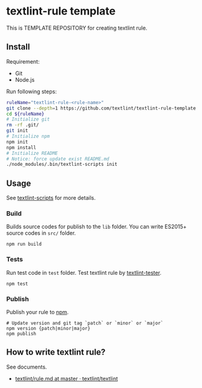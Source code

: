 # textlint-rule template

This is TEMPLATE REPOSITORY for creating textlint rule.

## Install

Requirement:

- Git
- Node.js

Run following steps:

```sh
ruleName="textlint-rule-<rule-name>"
git clone --depth=1 https://github.com/textlint/textlint-rule-template.git ${ruleName}
cd ${ruleName}
# Initialize git
rm -rf .git/
git init
# Initialize npm
npm init
npm install
# Initialize README
# Notice: force update exist README.md
./node_modules/.bin/textlint-scripts init
```

## Usage

See [textlint-scripts](https://github.com/textlint/textlint-scripts "textlint-scripts") for more details.

### Build

Builds source codes for publish to the `lib` folder.
You can write ES2015+ source codes in `src/` folder.

    npm run build
    
### Tests

Run test code in `test` folder.
Test textlint rule by [textlint-tester](https://github.com/textlint/textlint-tester "textlint-tester"). 

    npm test

### Publish

Publish your rule to [npm](https://www.npmjs.com/). 

    # Update version and git tag `patch` or `minor` or `major`
    npm version {patch|minor|major}
    npm publish

## How to write textlint rule?

See documents.

- [textlint/rule.md at master · textlint/textlint](https://github.com/textlint/textlint/blob/master/docs/rule.md "textlint/rule.md at master · textlint/textlint")